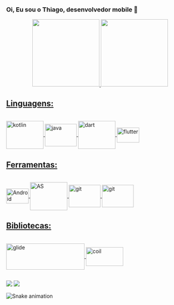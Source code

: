 ### Oi, Eu sou o Thiago, desenvolvedor mobile 👋


<div align="center">
  <a href="https://github.com/thibbatista">
  <img height="180em" src="https://github-readme-stats.vercel.app/api?username=thibbatista&show_icons=true&theme=merko&include_all_commits=true&count_private=true"/>
  <img height="180em" src="https://github-readme-stats.vercel.app/api/top-langs/?username=thibbatista&layout=compact&langs_count=7&theme=merko"/>
  
</div>
  
  ##
  ## Linguagens:
<div style="display: inline_block"><br>
  
  
  <img align="center" alt="kotlin" height="75" width="100" src="https://cdn.jsdelivr.net/gh/devicons/devicon/icons/kotlin/kotlin-plain-wordmark.svg">
  
  <img align="center" alt="java" height="60" width="85" src="https://cdn.jsdelivr.net/gh/devicons/devicon/icons/java/java-original-wordmark.svg">
  
  <img align="center" alt="dart" height="75" width="100" src="https://cdn.jsdelivr.net/gh/devicons/devicon/icons/dart/dart-plain-wordmark.svg" />
  
  <img align="center" alt="flutter" height="40" width="60" src="https://cdn.jsdelivr.net/gh/devicons/devicon/icons/flutter/flutter-original.svg" />
 
  
  </div>
  
   ##
  
  ## Ferramentas:
  
  <div style="display: inline_block"><br>
  
  <img align="center" alt="Android" height="40" width="60" src="https://cdn.jsdelivr.net/gh/devicons/devicon/icons/android/android-original-wordmark.svg">
  
  <img align="center" alt="AS" height="75" width="100" src="https://cdn.jsdelivr.net/gh/devicons/devicon/icons/androidstudio/androidstudio-plain-wordmark.svg">
    
  <img align="center" alt="git" height="60" width="85" src="https://cdn.jsdelivr.net/gh/devicons/devicon/icons/git/git-plain-wordmark.svg">
    
   <img align="center" alt="git" height="60" width="85" src="https://cdn.jsdelivr.net/gh/devicons/devicon/icons/firebase/firebase-plain-wordmark.svg">

  ##
    
## Bibliotecas:
  
  <div> 
  
<div style="display: inline_block"><br>
  
  <img align="center" alt="glide" height="70" width="210" src="https://github.com/bumptech/glide/raw/master/static/glide_logo.png">
  <img align="center" alt="coil" height="50" width="100" src="https://coil-kt.github.io/coil/logo.svg">

  ##
  
  <div> 
    
  
    
  <a href = "mailto:thibbatista@gmail.com" target="_blank">
    <img src="https://img.shields.io/badge/-Gmail-%23333?style=for-the-badge&logo=gmail&logoColor=white" target="_blank"></a>   
 
  <a href="https://www.linkedin.com/in/thiagobsantos/" target="_blank">
    <img src="https://img.shields.io/badge/-LinkedIn-%230077B5?style=for-the-badge&logo=linkedin&logoColor=white" target="_blank"></a> 
 
 ![Snake animation](https://github.com/thibbatista/thibbatista/blob/output/github-contribution-grid-snake.svg)
 
</div>
          
          

